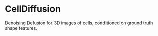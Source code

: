 # CellDiffusion
Denoising Defusion for 3D images of cells, conditioned on ground truth shape features.
